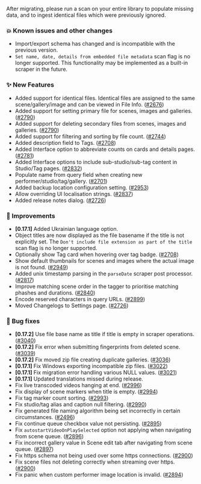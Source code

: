 After migrating, please run a scan on your entire library to populate missing data, and to ingest identical files which were previously ignored.

### 💥 Known issues and other changes
* Import/export schema has changed and is incompatible with the previous version.
* `Set name, date, details from embedded file metadata` scan flag is no longer supported. This functionality may be implemented as a built-in scraper in the future.

### ✨ New Features
* Added support for identical files. Identical files are assigned to the same scene/gallery/image and can be viewed in File Info. ([#2676](https://github.com/stashapp/stash/pull/2676))
* Added support for setting primary file for scenes, images and galleries. ([#2790](https://github.com/stashapp/stash/pull/2790))
* Added support for deleting secondary files from scenes, images and galleries. ([#2790](https://github.com/stashapp/stash/pull/2790))
* Added support for filtering and sorting by file count. ([#2744](https://github.com/stashapp/stash/pull/2744))
* Added description field to Tags. ([#2708](https://github.com/stashapp/stash/pull/2708))
* Added Interface option to abbreviate counts on cards and details pages. ([#2781](https://github.com/stashapp/stash/pull/2781))
* Added Interface options to include sub-studio/sub-tag content in Studio/Tag pages. ([#2832](https://github.com/stashapp/stash/pull/2832))
* Populate name from query field when creating new performer/studio/tag/gallery. ([#2701](https://github.com/stashapp/stash/pull/2701))
* Added backup location configuration setting. ([#2953](https://github.com/stashapp/stash/pull/2953))
* Allow overriding UI localisation strings. ([#2837](https://github.com/stashapp/stash/pull/2837))
* Added release notes dialog. ([#2726](https://github.com/stashapp/stash/pull/2726))

### 🎨 Improvements
* **[0.17.1]** Added Ukrainian language option.
* Object titles are now displayed as the file basename if the title is not explicitly set. The `Don't include file extension as part of the title` scan flag is no longer supported.
* Optionally show Tag card when hovering over tag badge. ([#2708](https://github.com/stashapp/stash/pull/2708))
* Show default thumbnails for scenes and images where the actual image is not found. ([#2949](https://github.com/stashapp/stash/pull/2949))
* Added unix timestamp parsing in the `parseDate` scraper post processor. ([#2817](https://github.com/stashapp/stash/pull/2817))
* Improve matching scene order in the tagger to prioritise matching phashes and durations. ([#2840](https://github.com/stashapp/stash/pull/2840)) 
* Encode reserved characters in query URLs. ([#2899](https://github.com/stashapp/stash/pull/2899))
* Moved Changelogs to Settings page. ([#2726](https://github.com/stashapp/stash/pull/2726))

### 🐛 Bug fixes
* **[0.17.2]** Use file base name as title if title is empty in scraper operations. ([#3040](https://github.com/stashapp/stash/pull/3040))
* **[0.17.2]** Fix error when submitting fingerprints from deleted scene. ([#3039](https://github.com/stashapp/stash/pull/3039))
* **[0.17.2]** Fix moved zip file creating duplicate galleries. ([#3036](https://github.com/stashapp/stash/pull/3036))
* **[0.17.1]** Fix Windows exporting incompatible zip files. ([#3022](https://github.com/stashapp/stash/pull/3022))
* **[0.17.1]** Fix migration error handling various NULL values. ([#3021](https://github.com/stashapp/stash/pull/3021))
* **[0.17.1]** Updated translations missed during release.
* Fix live transcoded videos hanging at end. ([#2996](https://github.com/stashapp/stash/pull/2996))
* Fix display of scene markers when title is empty. ([#2994](https://github.com/stashapp/stash/pull/2994))
* Fix tag marker count sorting. ([#2993](https://github.com/stashapp/stash/pull/2993))
* Fix studio/tag alias and caption null filtering. ([#2990](https://github.com/stashapp/stash/pull/2990))
* Fix generated file naming algorithm being set incorrectly in certain circumstances. ([#2496](https://github.com/stashapp/stash/pull/2946))
* Fix continue queue checkbox value not persisting. ([#2895](https://github.com/stashapp/stash/pull/2895))
* Fix `autostartVideoOnPlaySelected` option not applying when navigating from scene queue. ([#2896](https://github.com/stashapp/stash/pull/2896))
* Fix incorrect gallery value in Scene edit tab after navigating from scene queue. ([#2897](https://github.com/stashapp/stash/pull/2897))
* Fix https schema not being used over some https connections. ([#2900](https://github.com/stashapp/stash/pull/2900))
* Fix scene files not deleting correctly when streaming over https. ([#2900](https://github.com/stashapp/stash/pull/2900))
* Fix panic when custom performer image location is invalid. ([#2894](https://github.com/stashapp/stash/pull/2894))
